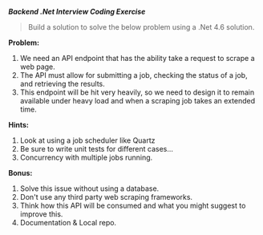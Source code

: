 ***Backend _.Net_ Interview Coding Exercise***

> Build a solution to solve the below problem using a .Net 4.6 solution.

**Problem:**
  1. We need an API endpoint that has the ability take a request to scrape a web page.
  2. The API must allow for submitting a job, checking the status of a job, and retrieving the results.
  3. This endpoint will be hit very heavily, so we need to design it to remain available under heavy load and when a scraping job takes an extended time.



**Hints:**
  1. Look at using a job scheduler like Quartz
  2. Be sure to write unit tests for different cases...
  3. Concurrency with multiple jobs running.

**Bonus:**
  1. Solve this issue without using a database.
  2. Don't use any third party web scraping frameworks.
  3. Think how this API will be consumed and what you might suggest to improve this.
  4. Documentation & Local repo.
